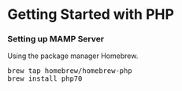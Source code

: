 <h1>Getting Started with PHP</h1>

<h3>Setting up MAMP Server</h3>

<p>
Using the package manager Homebrew.
</p>

<pre>
brew tap homebrew/homebrew-php
brew install php70
</pre>


<pre>
  <html>
    <body>
    <?php print ("I am the Cheddar MAN")>
    </body>
    </html>
</pre>

